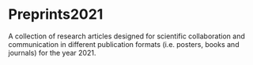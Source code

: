 # Preprints2021
A collection of research articles designed for scientific collaboration and communication in different publication formats (i.e. posters, books and journals) for the year 2021. 
